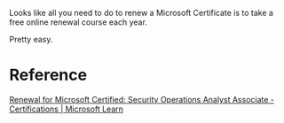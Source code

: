Looks like all you need to do to renew a Microsoft Certificate is to take a free online renewal course each year. 

Pretty easy. 

# Reference
[Renewal for Microsoft Certified: Security Operations Analyst Associate - Certifications | Microsoft Learn](https://learn.microsoft.com/en-us/credentials/certifications/security-operations-analyst/renew/)